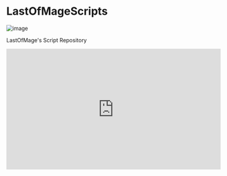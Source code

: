 # LastOfMageScripts

![image](https://github.com/Team-Omoshiroi/LastOfMageScripts/assets/96556920/a5b32339-df49-43a2-a79e-18fb8c22d364)

LastOfMage's Script Repository

<iframe width="560" height="315" src="https://www.youtube.com/embed/anLzbFqLt1k?si=A39UJpHjrSVjXWc2" title="YouTube video player" frameborder="0" allow="accelerometer; autoplay; clipboard-write; encrypted-media; gyroscope; picture-in-picture; web-share" allowfullscreen></iframe>
